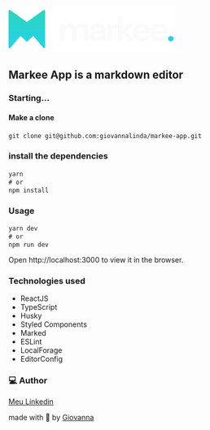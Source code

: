 ![markee](https://raw.githubusercontent.com/joaogabriel-sg/markee-app/91864cffd517c03d511e9fa38224de68d5909ff4/src/resources/assets/logo.svg)
  
## Markee App is a markdown editor</h3>

### Starting...</h4>
#### Make a clone</h6>
```
git clone git@github.com:giovannalinda/markee-app.git
```
### install the dependencies</h6>
```
yarn
# or
npm install
```
### Usage</h3>
```
yarn dev
# or
npm run dev
```
Open http://localhost:3000 to view it in the browser.

### Technologies used</h3>
  * ReactJS
  * TypeScript
  * Husky
  * Styled Components
  * Marked
  * ESLint
  * LocalForage
  * EditorConfig
### 💻 Author
[Meu Linkedin](https://www.linkedin.com/in/giovannalinda)
  
made with :purple_heart: by [Giovanna](https://www.linkedin.com/in/giovannalinda)
